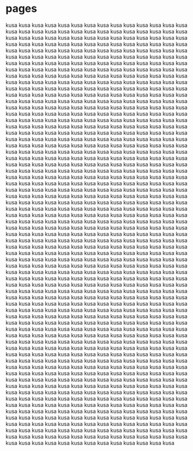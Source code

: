 # pages
kusa
kusa
kusa
kusa
kusa
kusa
kusa
kusa
kusa
kusa
kusa
kusa
kusa
kusa
kusa
kusa
kusa
kusa
kusa
kusa
kusa
kusa
kusa
kusa
kusa
kusa
kusa
kusa
kusa
kusa
kusa
kusa
kusa
kusa
kusa
kusa
kusa
kusa
kusa
kusa
kusa
kusa
kusa
kusa
kusa
kusa
kusa
kusa
kusa
kusa
kusa
kusa
kusa
kusa
kusa
kusa
kusa
kusa
kusa
kusa
kusa
kusa
kusa
kusa
kusa
kusa
kusa
kusa
kusa
kusa
kusa
kusa
kusa
kusa
kusa
kusa
kusa
kusa
kusa
kusa
kusa
kusa
kusa
kusa
kusa
kusa
kusa
kusa
kusa
kusa
kusa
kusa
kusa
kusa
kusa
kusa
kusa
kusa
kusa
kusa
kusa
kusa
kusa
kusa
kusa
kusa
kusa
kusa
kusa
kusa
kusa
kusa
kusa
kusa
kusa
kusa
kusa
kusa
kusa
kusa
kusa
kusa
kusa
kusa
kusa
kusa
kusa
kusa
kusa
kusa
kusa
kusa
kusa
kusa
kusa
kusa
kusa
kusa
kusa
kusa
kusa
kusa
kusa
kusa
kusa
kusa
kusa
kusa
kusa
kusa
kusa
kusa
kusa
kusa
kusa
kusa
kusa
kusa
kusa
kusa
kusa
kusa
kusa
kusa
kusa
kusa
kusa
kusa
kusa
kusa
kusa
kusa
kusa
kusa
kusa
kusa
kusa
kusa
kusa
kusa
kusa
kusa
kusa
kusa
kusa
kusa
kusa
kusa
kusa
kusa
kusa
kusa
kusa
kusa
kusa
kusa
kusa
kusa
kusa
kusa
kusa
kusa
kusa
kusa
kusa
kusa
kusa
kusa
kusa
kusa
kusa
kusa
kusa
kusa
kusa
kusa
kusa
kusa
kusa
kusa
kusa
kusa
kusa
kusa
kusa
kusa
kusa
kusa
kusa
kusa
kusa
kusa
kusa
kusa
kusa
kusa
kusa
kusa
kusa
kusa
kusa
kusa
kusa
kusa
kusa
kusa
kusa
kusa
kusa
kusa
kusa
kusa
kusa
kusa
kusa
kusa
kusa
kusa
kusa
kusa
kusa
kusa
kusa
kusa
kusa
kusa
kusa
kusa
kusa
kusa
kusa
kusa
kusa
kusa
kusa
kusa
kusa
kusa
kusa
kusa
kusa
kusa
kusa
kusa
kusa
kusa
kusa
kusa
kusa
kusa
kusa
kusa
kusa
kusa
kusa
kusa
kusa
kusa
kusa
kusa
kusa
kusa
kusa
kusa
kusa
kusa
kusa
kusa
kusa
kusa
kusa
kusa
kusa
kusa
kusa
kusa
kusa
kusa
kusa
kusa
kusa
kusa
kusa
kusa
kusa
kusa
kusa
kusa
kusa
kusa
kusa
kusa
kusa
kusa
kusa
kusa
kusa
kusa
kusa
kusa
kusa
kusa
kusa
kusa
kusa
kusa
kusa
kusa
kusa
kusa
kusa
kusa
kusa
kusa
kusa
kusa
kusa
kusa
kusa
kusa
kusa
kusa
kusa
kusa
kusa
kusa
kusa
kusa
kusa
kusa
kusa
kusa
kusa
kusa
kusa
kusa
kusa
kusa
kusa
kusa
kusa
kusa
kusa
kusa
kusa
kusa
kusa
kusa
kusa
kusa
kusa
kusa
kusa
kusa
kusa
kusa
kusa
kusa
kusa
kusa
kusa
kusa
kusa
kusa
kusa
kusa
kusa
kusa
kusa
kusa
kusa
kusa
kusa
kusa
kusa
kusa
kusa
kusa
kusa
kusa
kusa
kusa
kusa
kusa
kusa
kusa
kusa
kusa
kusa
kusa
kusa
kusa
kusa
kusa
kusa
kusa
kusa
kusa
kusa
kusa
kusa
kusa
kusa
kusa
kusa
kusa
kusa
kusa
kusa
kusa
kusa
kusa
kusa
kusa
kusa
kusa
kusa
kusa
kusa
kusa
kusa
kusa
kusa
kusa
kusa
kusa
kusa
kusa
kusa
kusa
kusa
kusa
kusa
kusa
kusa
kusa
kusa
kusa
kusa
kusa
kusa
kusa
kusa
kusa
kusa
kusa
kusa
kusa
kusa
kusa
kusa
kusa
kusa
kusa
kusa
kusa
kusa
kusa
kusa
kusa
kusa
kusa
kusa
kusa
kusa
kusa
kusa
kusa
kusa
kusa
kusa
kusa
kusa
kusa
kusa
kusa
kusa
kusa
kusa
kusa
kusa
kusa
kusa
kusa
kusa
kusa
kusa
kusa
kusa
kusa
kusa
kusa
kusa
kusa
kusa
kusa
kusa
kusa
kusa
kusa
kusa
kusa
kusa
kusa
kusa
kusa
kusa
kusa
kusa
kusa
kusa
kusa
kusa
kusa
kusa
kusa
kusa
kusa
kusa
kusa
kusa
kusa
kusa
kusa
kusa
kusa
kusa
kusa
kusa
kusa
kusa
kusa
kusa
kusa
kusa
kusa
kusa
kusa
kusa
kusa
kusa
kusa
kusa
kusa
kusa
kusa
kusa
kusa
kusa
kusa
kusa
kusa
kusa
kusa
kusa
kusa
kusa
kusa
kusa
kusa
kusa
kusa
kusa
kusa
kusa
kusa
kusa
kusa
kusa
kusa
kusa
kusa
kusa
kusa
kusa
kusa
kusa
kusa
kusa
kusa
kusa
kusa
kusa
kusa
kusa
kusa
kusa
kusa
kusa
kusa
kusa
kusa
kusa
kusa
kusa
kusa
kusa
kusa
kusa
kusa
kusa
kusa
kusa
kusa
kusa
kusa
kusa
kusa
kusa
kusa
kusa
kusa
kusa
kusa
kusa
kusa
kusa
kusa
kusa
kusa
kusa
kusa
kusa
kusa
kusa
kusa
kusa
kusa
kusa
kusa
kusa
kusa
kusa
kusa
kusa
kusa
kusa
kusa
kusa
kusa
kusa
kusa
kusa
kusa
kusa
kusa
kusa
kusa
kusa
kusa
kusa
kusa
kusa
kusa
kusa
kusa
kusa
kusa
kusa
kusa
kusa
kusa
kusa
kusa
kusa
kusa
kusa
kusa
kusa
kusa
kusa
kusa
kusa
kusa
kusa
kusa
kusa
kusa
kusa
kusa
kusa
kusa
kusa
kusa
kusa
kusa
kusa
kusa
kusa
kusa
kusa
kusa
kusa
kusa
kusa
kusa
kusa
kusa
kusa
kusa
kusa
kusa
kusa
kusa
kusa
kusa
kusa
kusa
kusa
kusa
kusa
kusa
kusa
kusa
kusa
kusa
kusa
kusa
kusa
kusa
kusa
kusa
kusa
kusa
kusa
kusa
kusa
kusa
kusa
kusa
kusa
kusa
kusa
kusa
kusa
kusa
kusa
kusa
kusa
kusa
kusa
kusa
kusa
kusa
kusa
kusa
kusa
kusa
kusa
kusa
kusa
kusa
kusa
kusa
kusa
kusa
kusa
kusa
kusa
kusa
kusa
kusa
kusa
kusa
kusa
kusa
kusa
kusa
kusa
kusa
kusa
kusa
kusa
kusa
kusa
kusa
kusa
kusa
kusa
kusa
kusa
kusa
kusa
kusa
kusa
kusa
kusa
kusa
kusa
kusa
kusa
kusa
kusa
kusa
kusa
kusa
kusa
kusa
kusa
kusa
kusa
kusa
kusa
kusa
kusa
kusa
kusa
kusa
kusa
kusa
kusa
kusa
kusa
kusa
kusa
kusa
kusa
kusa
kusa
kusa
kusa
kusa
kusa
kusa
kusa
kusa
kusa
kusa
kusa
kusa
kusa
kusa
kusa
kusa
kusa
kusa
kusa
kusa
kusa
kusa
kusa
kusa
kusa
kusa
kusa
kusa
kusa
kusa
kusa
kusa
kusa
kusa
kusa
kusa
kusa
kusa
kusa
kusa
kusa
kusa
kusa
kusa
kusa
kusa
kusa
kusa
kusa
kusa
kusa
kusa
kusa
kusa
kusa
kusa
kusa
kusa
kusa
kusa
kusa
kusa
kusa
kusa
kusa
kusa
kusa
kusa
kusa
kusa
kusa
kusa
kusa
kusa
kusa
kusa
kusa
kusa
kusa
